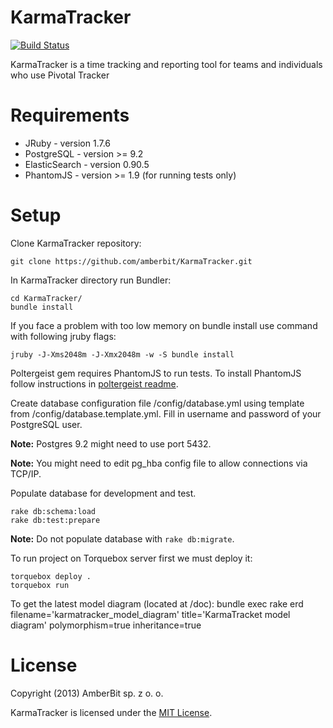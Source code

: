KarmaTracker
============

[![Build Status](https://travis-ci.org/amberbit/KarmaTracker.png)](https://travis-ci.org/amberbit/KarmaTracker)

KarmaTracker is a time tracking and reporting tool for teams and individuals who use Pivotal Tracker

Requirements
============

* JRuby - version 1.7.6
* PostgreSQL - version >= 9.2
* ElasticSearch - version 0.90.5
* PhantomJS - version >= 1.9 (for running tests only)

Setup
=====

Clone KarmaTracker repository:

    git clone https://github.com/amberbit/KarmaTracker.git

In KarmaTracker directory run Bundler:

    cd KarmaTracker/
    bundle install

If you face a problem with too low memory on bundle install use command with following jruby flags:

    jruby -J-Xms2048m -J-Xmx2048m -w -S bundle install

Poltergeist gem requires PhantomJS to run tests. To install PhantomJS follow instructions in [poltergeist readme](https://github.com/jonleighton/poltergeist/blob/master/README.md#installing-phantomjs).

Create database configuration file /config/database.yml using template from /config/database.template.yml. Fill in username and password of your PostgreSQL user.

**Note:** Postgres 9.2 might need to use port 5432.

**Note:** You might need to edit pg_hba config file to allow connections via TCP/IP.

Populate database for development and test.

    rake db:schema:load
    rake db:test:prepare

**Note:** Do not populate database with `rake db:migrate`.

To run project on Torquebox server first we must deploy it:

    torquebox deploy .
    torquebox run


To get the latest model diagram (located at /doc):
    bundle exec rake erd  filename='karmatracker_model_diagram' title='KarmaTracket model diagram' polymorphism=true inheritance=true

License
=======

Copyright (2013) AmberBit sp. z o. o.

KarmaTracker is licensed under the [MIT License](http://www.opensource.org/licenses/MIT).
